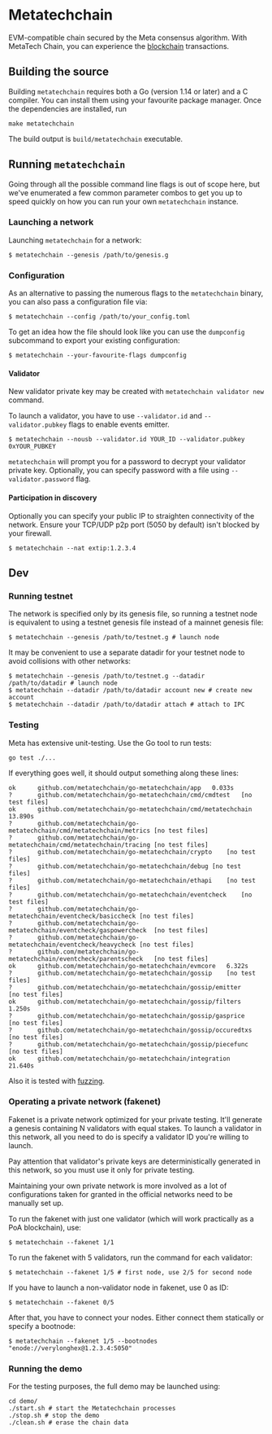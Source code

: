 # Metatechchain 

EVM-compatible chain secured by the Meta consensus algorithm.
With MetaTech Chain, you can experience the [blockchain](https://www.metatechcoin.org/) transactions.

## Building the source

Building `metatechchain` requires both a Go (version 1.14 or later) and a C compiler. You can install
them using your favourite package manager. Once the dependencies are installed, run

```shell
make metatechchain
```
The build output is ```build/metatechchain``` executable.

## Running `metatechchain`

Going through all the possible command line flags is out of scope here,
but we've enumerated a few common parameter combos to get you up to speed quickly
on how you can run your own `metatechchain` instance.

### Launching a network

Launching `metatechchain` for a network:

```shell
$ metatechchain --genesis /path/to/genesis.g
```

### Configuration

As an alternative to passing the numerous flags to the `metatechchain` binary, you can also pass a
configuration file via:

```shell
$ metatechchain --config /path/to/your_config.toml
```

To get an idea how the file should look like you can use the `dumpconfig` subcommand to
export your existing configuration:

```shell
$ metatechchain --your-favourite-flags dumpconfig
```

#### Validator

New validator private key may be created with `metatechchain validator new` command.

To launch a validator, you have to use `--validator.id` and `--validator.pubkey` flags to enable events emitter.

```shell
$ metatechchain --nousb --validator.id YOUR_ID --validator.pubkey 0xYOUR_PUBKEY
```

`metatechchain` will prompt you for a password to decrypt your validator private key. Optionally, you can
specify password with a file using `--validator.password` flag.

#### Participation in discovery

Optionally you can specify your public IP to straighten connectivity of the network.
Ensure your TCP/UDP p2p port (5050 by default) isn't blocked by your firewall.

```shell
$ metatechchain --nat extip:1.2.3.4
```

## Dev

### Running testnet

The network is specified only by its genesis file, so running a testnet node is equivalent to
using a testnet genesis file instead of a mainnet genesis file:
```shell
$ metatechchain --genesis /path/to/testnet.g # launch node
```

It may be convenient to use a separate datadir for your testnet node to avoid collisions with other networks:
```shell
$ metatechchain --genesis /path/to/testnet.g --datadir /path/to/datadir # launch node
$ metatechchain --datadir /path/to/datadir account new # create new account
$ metatechchain --datadir /path/to/datadir attach # attach to IPC
```

### Testing

Meta has extensive unit-testing. Use the Go tool to run tests:
```shell
go test ./...
```

If everything goes well, it should output something along these lines:
```
ok  	github.com/metatechchain/go-metatechchain/app	0.033s
?   	github.com/metatechchain/go-metatechchain/cmd/cmdtest	[no test files]
ok  	github.com/metatechchain/go-metatechchain/cmd/metatechchain	13.890s
?   	github.com/metatechchain/go-metatechchain/cmd/metatechchain/metrics	[no test files]
?   	github.com/metatechchain/go-metatechchain/cmd/metatechchain/tracing	[no test files]
?   	github.com/metatechchain/go-metatechchain/crypto	[no test files]
?   	github.com/metatechchain/go-metatechchain/debug	[no test files]
?   	github.com/metatechchain/go-metatechchain/ethapi	[no test files]
?   	github.com/metatechchain/go-metatechchain/eventcheck	[no test files]
?   	github.com/metatechchain/go-metatechchain/eventcheck/basiccheck	[no test files]
?   	github.com/metatechchain/go-metatechchain/eventcheck/gaspowercheck	[no test files]
?   	github.com/metatechchain/go-metatechchain/eventcheck/heavycheck	[no test files]
?   	github.com/metatechchain/go-metatechchain/eventcheck/parentscheck	[no test files]
ok  	github.com/metatechchain/go-metatechchain/evmcore	6.322s
?   	github.com/metatechchain/go-metatechchain/gossip	[no test files]
?   	github.com/metatechchain/go-metatechchain/gossip/emitter	[no test files]
ok  	github.com/metatechchain/go-metatechchain/gossip/filters	1.250s
?   	github.com/metatechchain/go-metatechchain/gossip/gasprice	[no test files]
?   	github.com/metatechchain/go-metatechchain/gossip/occuredtxs	[no test files]
?   	github.com/metatechchain/go-metatechchain/gossip/piecefunc	[no test files]
ok  	github.com/metatechchain/go-metatechchain/integration	21.640s
```

Also it is tested with [fuzzing](./FUZZING.md).


### Operating a private network (fakenet)

Fakenet is a private network optimized for your private testing.
It'll generate a genesis containing N validators with equal stakes.
To launch a validator in this network, all you need to do is specify a validator ID you're willing to launch.

Pay attention that validator's private keys are deterministically generated in this network, so you must use it only for private testing.

Maintaining your own private network is more involved as a lot of configurations taken for
granted in the official networks need to be manually set up.

To run the fakenet with just one validator (which will work practically as a PoA blockchain), use:
```shell
$ metatechchain --fakenet 1/1
```

To run the fakenet with 5 validators, run the command for each validator:
```shell
$ metatechchain --fakenet 1/5 # first node, use 2/5 for second node
```

If you have to launch a non-validator node in fakenet, use 0 as ID:
```shell
$ metatechchain --fakenet 0/5
```

After that, you have to connect your nodes. Either connect them statically or specify a bootnode:
```shell
$ metatechchain --fakenet 1/5 --bootnodes "enode://verylonghex@1.2.3.4:5050"
```

### Running the demo

For the testing purposes, the full demo may be launched using:
```shell
cd demo/
./start.sh # start the Metatechchain processes
./stop.sh # stop the demo
./clean.sh # erase the chain data
```

